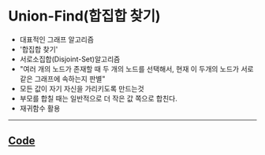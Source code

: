 <h1> Union-Find(합집합 찾기)</h1>

  - 대표적인 그래프 알고리즘
  - '합집합 찾기'
  - 서로소집합(Disjoint-Set)알고리즘
  - "여러 개의 노드가 존재할 때 두 개의 노드를 선택해서, 현재 이 두개의 노드가 서로 같은 그래프에 속하는지 판별"
  - 모든 값이 자기 자신을 가리키도록 만드는것 
  - 부모를 합칠 때는 일반적으로 더 작은 값 쪽으로 합친다.
  - 재귀함수 활용
  ---
  <a href="https://github.com/yjkwon07/Algorithm-study/blob/master/%EA%B7%B8%EB%9E%98%ED%94%84%EC%9D%98%20%EC%B5%9C%EC%86%8C%EB%B9%84%EC%9A%A9/unio-find.cpp"><h2>Code</h2></a>
